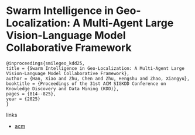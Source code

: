 # Swarm Intelligence in Geo-Localization: A Multi-Agent Large Vision-Language Model Collaborative Framework

```
@inproceedings{smilegeo_kdd25,
title = {Swarm Intelligence in Geo-Localization: A Multi-Agent Large Vision-Language Model Collaborative Framework},
author = {Han, Xiao and Zhu, Chen and Zhu, Hengshu and Zhao, Xiangyu},
booktitle = {Proceedings of the 31st ACM SIGKDD Conference on Knowledge Discovery and Data Mining (KDD)},
pages = {814--825},
year = {2025}
}
```

links
- [acm](https://dl.acm.org/doi/10.1145/3711896.3737141)
